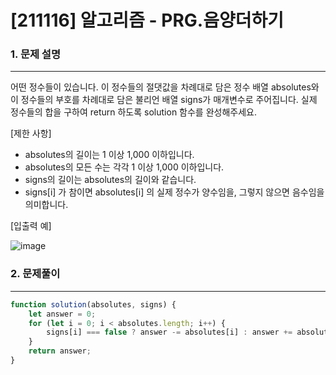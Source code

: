 # [211116] 알고리즘 - PRG.음양더하기

### 1. 문제 설명
---
어떤 정수들이 있습니다. 이 정수들의 절댓값을 차례대로 담은 정수 배열 absolutes와 이 정수들의 부호를 차례대로 담은 불리언 배열 signs가 매개변수로 주어집니다. 실제 정수들의 합을 구하여 return 하도록 solution 함수를 완성해주세요.

[제한 사항]

- absolutes의 길이는 1 이상 1,000 이하입니다.
- absolutes의 모든 수는 각각 1 이상 1,000 이하입니다.
- signs의 길이는 absolutes의 길이와 같습니다.
- signs[i] 가 참이면 absolutes[i] 의 실제 정수가 양수임을, 그렇지 않으면 음수임을 의미합니다.

[입출력 예]

![image](https://user-images.githubusercontent.com/64825713/141994655-24835f64-db7f-4581-87eb-6e4382e5d6e2.png)


### 2. 문제풀이
---

```javascript
function solution(absolutes, signs) {
    let answer = 0;
    for (let i = 0; i < absolutes.length; i++) {
        signs[i] === false ? answer -= absolutes[i] : answer += absolutes[i]
    }
    return answer;
}
```
